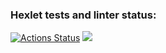 ### Hexlet tests and linter status:
[![Actions Status](https://github.com/danlo12/python-project-50/workflows/hexlet-check/badge.svg)](https://github.com/danlo12/python-project-50/actions)
<a href="https://codeclimate.com/github/danlo12/python-project-50/maintainability"><img src="https://api.codeclimate.com/v1/badges/c307a3f31c45499e74fc/maintainability" /></a>

